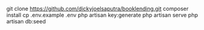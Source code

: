 git clone https://github.com/dickyjoelsaputra/booklending.git
composer install
cp .env.example .env
php artisan key:generate
php artisan serve
php artisan db:seed
